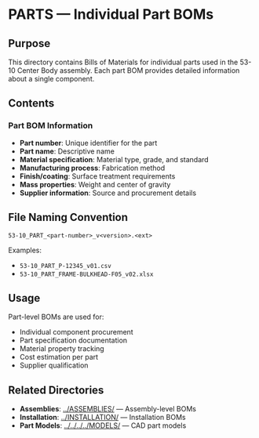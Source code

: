 # PARTS — Individual Part BOMs

## Purpose

This directory contains Bills of Materials for individual parts used in the 53-10 Center Body assembly. Each part BOM provides detailed information about a single component.

## Contents

### Part BOM Information
- **Part number**: Unique identifier for the part
- **Part name**: Descriptive name
- **Material specification**: Material type, grade, and standard
- **Manufacturing process**: Fabrication method
- **Finish/coating**: Surface treatment requirements
- **Mass properties**: Weight and center of gravity
- **Supplier information**: Source and procurement details

## File Naming Convention

```
53-10_PART_<part-number>_v<version>.<ext>
```

Examples:
- `53-10_PART_P-12345_v01.csv`
- `53-10_PART_FRAME-BULKHEAD-F05_v02.xlsx`

## Usage

Part-level BOMs are used for:
- Individual component procurement
- Part specification documentation
- Material property tracking
- Cost estimation per part
- Supplier qualification

## Related Directories

- **Assemblies**: [../ASSEMBLIES/](../ASSEMBLIES/) — Assembly-level BOMs
- **Installation**: [../INSTALLATION/](../INSTALLATION/) — Installation BOMs
- **Part Models**: [../../../../MODELS/](../../../../MODELS/) — CAD part models
